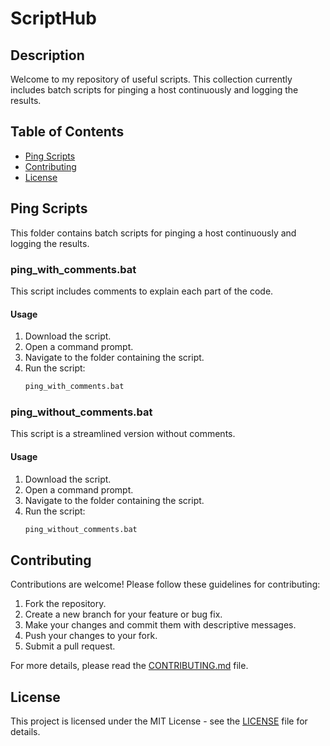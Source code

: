 # ScriptHub

## Description
Welcome to my repository of useful scripts. This collection currently includes batch scripts for pinging a host continuously and logging the results.

## Table of Contents
- [Ping Scripts](#ping-scripts)
- [Contributing](#contributing)
- [License](#license)

## Ping Scripts
This folder contains batch scripts for pinging a host continuously and logging the results.

### ping_with_comments.bat
This script includes comments to explain each part of the code.

#### Usage
1. Download the script.
2. Open a command prompt.
3. Navigate to the folder containing the script.
4. Run the script:
    ```bash
    ping_with_comments.bat
    ```

### ping_without_comments.bat
This script is a streamlined version without comments.

#### Usage
1. Download the script.
2. Open a command prompt.
3. Navigate to the folder containing the script.
4. Run the script:
    ```bash
    ping_without_comments.bat
    ```

## Contributing
Contributions are welcome! Please follow these guidelines for contributing:
1. Fork the repository.
2. Create a new branch for your feature or bug fix.
3. Make your changes and commit them with descriptive messages.
4. Push your changes to your fork.
5. Submit a pull request.

For more details, please read the [CONTRIBUTING.md](CONTRIBUTING.md) file.

## License
This project is licensed under the MIT License - see the [LICENSE](LICENSE) file for details.
